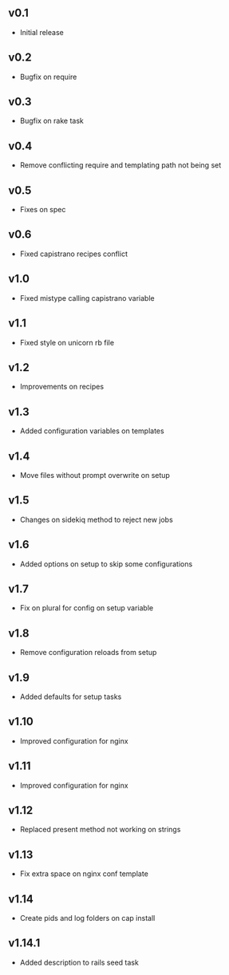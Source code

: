 ## v0.1

* Initial release

## v0.2

* Bugfix on require

## v0.3

* Bugfix on rake task

## v0.4

* Remove conflicting require and templating path not being set

## v0.5

* Fixes on spec

## v0.6

* Fixed capistrano recipes conflict

## v1.0

* Fixed mistype calling capistrano variable

## v1.1

* Fixed style on unicorn rb file

## v1.2

* Improvements on recipes

## v1.3

* Added configuration variables on templates

## v1.4

* Move files without prompt overwrite on setup

## v1.5

* Changes on sidekiq method to reject new jobs

## v1.6

* Added options on setup to skip some configurations

## v1.7

* Fix on plural for config on setup variable

## v1.8

* Remove configuration reloads from setup

## v1.9

* Added defaults for setup tasks

## v1.10

* Improved configuration for nginx

## v1.11

* Improved configuration for nginx

## v1.12

* Replaced present method not working on strings

## v1.13

* Fix extra space on nginx conf template

## v1.14

* Create pids and log folders on cap install

## v1.14.1

* Added description to rails seed task
